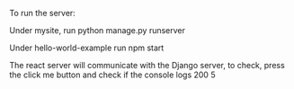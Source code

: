 

To run the server: 

Under mysite, run 
python manage.py runserver  

Under hello-world-example run 
npm start

The react server will communicate with the Django server, to check, press the click me button and check if the console logs 200 5

